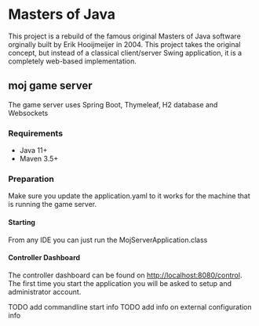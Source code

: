 # Masters of Java

This project is a rebuild of the famous original Masters of Java software orginally built by Erik Hooijmeijer in 2004. 
This project takes the original concept, but instead of a classical client/server Swing application, it is a completely 
web-based implementation.

## moj game server

The game server uses Spring Boot, Thymeleaf, H2 database and Websockets

### Requirements

- Java 11+
- Maven 3.5+

### Preparation

Make sure you update the application.yaml to it works for the machine that is running the game server.  

#### Starting
From any IDE you can just run the MojServerApplication.class

#### Controller Dashboard

The controller dashboard can be found on [http://localhost:8080/control](http://localhost:8080/control). The first time
you start the application you will be asked to setup and administrator account. 

TODO add commandline start info
TODO add info on external configuration info